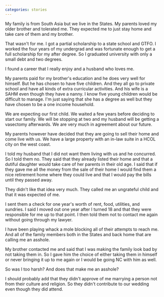 ```yaml
---
categories: stories
---
```


My family is from South Asia but we live in the States. My parents loved my older brother and tolerated me. They expected me to just stay home and take care of them and my brother.

That wasn't for me. I got a partial scholarship to a state school and GTFO. I worked the four years of my undergrad and was fortunate enough to get a full scholarship for my after degree. So I graduated university with only a small debt and two degrees.

I found a career that I really enjoy and a husband who loves me.

My parents paid for my brother's education and he does very well for himself. But he has chosen to have five children. And they all go to private school and have all kinds of extra curricular activities. And his wife is a SAHM even though they have a nanny. I know five young children would be difficult to manage. I'm just saying that she has a degree as well but they have chosen to be a one income household.

We are expecting our first child. We waited a few years before deciding to start our family. We will be stopping at two and my husband will be getting a vasectomy afterwards. We are very much in agreement about our future.

My parents however have decided that they are going to sell their home and come live with us. We have a large property with an in-law suite in a HCOL city on the west coast.

I told my husband that I did not want them living with us and he concurred. So I told them no. They said that they already listed their home and that a dutiful daughter would take care of her parents in their old age. I said that if they gave me all the money from the sale of their home I would find them a nice retirement home where they could live and that I would pay the bills until they passed away.

They didn't like that idea very much. They called me an ungrateful child and that it was expected of me.

I sent them a check for one year's worth of rent, food, utilities, and sundries. I said I moved out one year after I turned 18 and that they were responsible for me up to that point. I then told them not to contact me again without going through my lawyer.

I have been playing whack a mole blocking all of their attempts to reach me. And all of the family members both in the States and back home that are calling me an asshole.

My brother contacted me and said that I was making the family look bad by not taking them in. So I gave him the choice of either taking them in himself or never bringing it up to me again or I would be going NC with him as well.

So was I too harsh? And does that make me an asshole?

I should probably add that they didn't approve of me marrying a person not from their culture and religion. So they didn't contribute to our wedding even though they did attend.